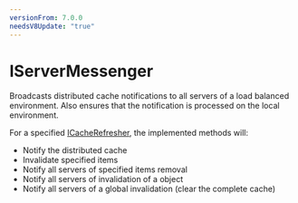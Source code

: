 ```yaml
---
versionFrom: 7.0.0
needsV8Update: "true"
---
```


# IServerMessenger

Broadcasts distributed cache notifications to all servers of a load balanced environment.
Also ensures that the notification is processed on the local environment.

For a specified [ICacheRefresher](ICacheRefresher/index.md), the implemented methods will:

* Notify the distributed cache
* Invalidate specified items
* Notify all servers of specified items removal
* Notify all servers of invalidation of a object
* Notify all servers of a global invalidation (clear the complete cache)
